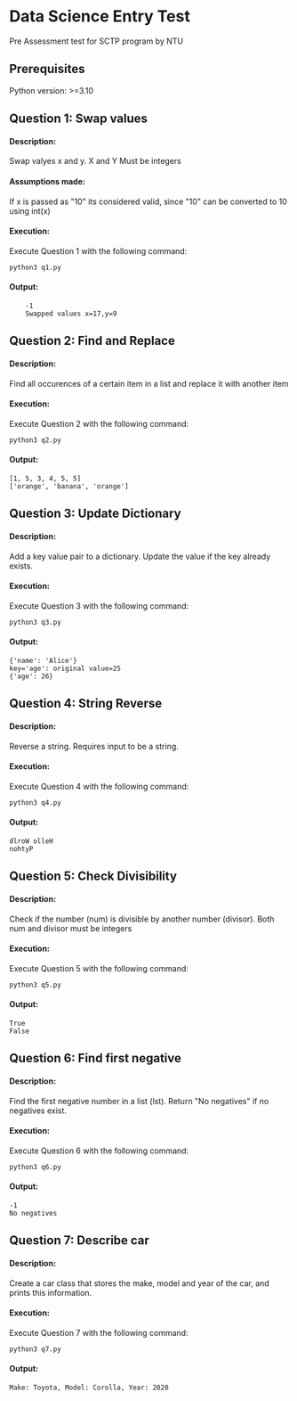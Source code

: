 # Data Science Entry Test
Pre Assessment test for SCTP program by NTU

## Prerequisites
Python version: >=3.10 

## Question 1: Swap values
#### Description: 
Swap valyes x and y.
X and Y Must be integers

#### Assumptions made: 
If x is passed as "10" its considered valid, since "10" can be converted to 10 using int(x) 

#### Execution:

Execute Question 1 with the following command: 
```shell
python3 q1.py
```

#### Output:

        -1
        Swapped values x=17,y=9

## Question 2: Find and Replace
#### Description: 

Find all occurences of a certain item in a list and replace it with another item

#### Execution:

Execute Question 2 with the following command: 
```shell
python3 q2.py
```

#### Output:

    [1, 5, 3, 4, 5, 5]
    ['orange', 'banana', 'orange']

## Question 3: Update Dictionary
#### Description: 

Add a key value pair to a dictionary. Update the value if the key already exists.

#### Execution:

Execute Question 3 with the following command: 
```shell
python3 q3.py
```

#### Output:

    {'name': 'Alice'}
    key='age': original value=25
    {'age': 26}

## Question 4: String Reverse
#### Description: 

Reverse a string. Requires input to be a string.

#### Execution:

Execute Question 4 with the following command: 
```shell
python3 q4.py
```

#### Output:

    dlroW olleH
    nohtyP


## Question 5: Check Divisibility
#### Description: 

Check if the number (num) is divisible by another number (divisor).
Both num and divisor must be integers

#### Execution:

Execute Question 5 with the following command: 
```shell
python3 q5.py
```

#### Output:

    True
    False

## Question 6: Find first negative
#### Description: 

Find the first negative number in a list (lst). Return "No negatives" if no negatives exist.

#### Execution:

Execute Question 6 with the following command: 
```shell
python3 q6.py
```

#### Output:

    -1
    No negatives

## Question 7: Describe car
#### Description: 

Create a car class that stores the make, model and year of the car, and prints this information.

#### Execution:

Execute Question 7 with the following command: 
```shell
python3 q7.py
```

#### Output:

    Make: Toyota, Model: Corolla, Year: 2020

